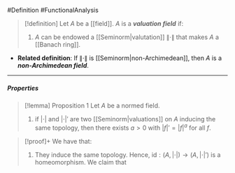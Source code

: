 #Definition #FunctionalAnalysis 

> [!definition]
> Let $A$ be a [[field]]. $A$ is a ***valuation field*** if:
> 1. $A$ can be endowed a [[Seminorm|valutation]] $\|\cdot\|$ that makes $A$ a [[Banach ring]].

- **Related definition**: If $\|\cdot\|$ is [[Seminorm|non-Archimedean]], then $A$ is a ***non-Archimedean field***.

---
##### Properties
> [!lemma] Proposition 1
> Let $A$ be a normed field. 
> 1. if $\left| \cdot \right|$ and $\left| \cdot \right|'$ are two [[Seminorm|valuations]] on $A$ inducing the same topology, then there exists $a>0$ with $\left| f \right|'=\left| f \right|^a$ for all $f$.

> [!proof]+
> We have that:
> 1. They induce the same topology. Hence, $\text{id}:(A, \left| \cdot \right|)\to (A,\left| \cdot \right|')$ is a homeomorphism. We claim that 